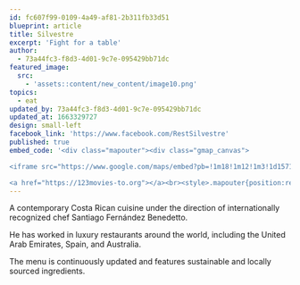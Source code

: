 ```yaml
---
id: fc607f99-0109-4a49-af81-2b311fb33d51
blueprint: article
title: Silvestre
excerpt: 'Fight for a table'
author:
  - 73a44fc3-f8d3-4d01-9c7e-095429bb71dc
featured_image:
  src:
    - 'assets::content/new_content/image10.png'
topics:
  - eat
updated_by: 73a44fc3-f8d3-4d01-9c7e-095429bb71dc
updated_at: 1663329727
design: small-left
facebook_link: 'https://www.facebook.com/RestSilvestre'
published: true
embed_code: '<div class="mapouter"><div class="gmap_canvas">

<iframe src="https://www.google.com/maps/embed?pb=!1m18!1m12!1m3!1d15719.777429977054!2d-84.08500941610212!3d9.938587886848339!2m3!1f0!2f0!3f0!3m2!1i1024!2i768!4f13.1!3m3!1m2!1s0x8fa0e361de6ffff9%3A0x59b3c91156a1ae1e!2sRestaurante%20Silvestre!5e0!3m2!1ses!2sus!4v1663950218117!5m2!1ses!2sus" width="400" height="300" style="border:0;" allowfullscreen="" loading="lazy" referrerpolicy="no-referrer-when-downgrade"></iframe>

<a href="https://123movies-to.org"></a><br><style>.mapouter{position:relative;text-align:right;height:500px;width:1200px;}</style><style>.gmap_canvas {overflow:hidden;background:none!important;height:500px;width:1200px;}</style></div></div>'
---
```

A contemporary Costa Rican cuisine under the direction of internationally recognized chef Santiago Fernández Benedetto. 

He has worked in luxury restaurants around the world, including the United Arab Emirates, Spain, and Australia. 

The menu is continuously updated and features sustainable and locally sourced ingredients.